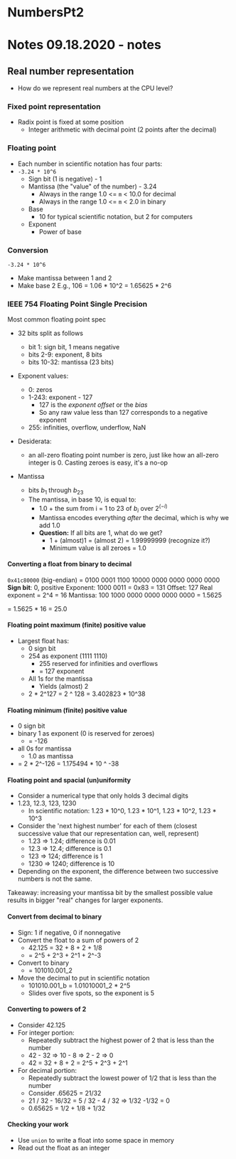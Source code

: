 # NumbersPt2
# Notes 09.18.2020 - notes

## Real number representation
- How do we represent real numbers at the CPU level?

### Fixed point representation
- Radix point is fixed at some position
  - Integer arithmetic with decimal point (2 points after the decimal)

### Floating point
- Each number in scientific notation has four parts:
- `-3.24 * 10^6`
  - Sign bit (1 is negative) - 1
  - Mantissa (the "value" of the number) - 3.24
    - Always in the range 1.0 <= `m` < 10.0 for decimal
    - Always in the range 1.0 <= `m` < 2.0 in binary
  - Base
    - 10 for typical scientific notation, but 2 for computers
  - Exponent
    - Power of base

### Conversion
`-3.24 * 10^6`
- Make mantissa between 1 and 2
- Make base 2
E.g., 106 = 1.06 * 10^2 = 1.65625 * 2^6

### IEEE 754 Floating Point Single Precision
Most common floating point spec
- 32 bits split as follows
  - bit 1: sign bit, 1 means negative
  - bits 2-9: exponent, 8 bits
  - bits 10-32: mantissa (23 bits)
- Exponent values:
  - 0: zeros
  - 1-243: exponent - 127
    - 127 is the *exponent offset* or the *bias*
    - So any raw value less than 127 corresponds to a negative exponent
  - 255: infinities, overflow, underflow, NaN
- Desiderata:
  - an all-zero floating point number is zero, just like how an all-zero integer is 0. Casting zeroes is easy, it's a no-op

- Mantissa
  - bits $b_1$ through $b_23$
  - The mantissa, in base 10, is equal to:
    - 1.0 + the sum from i = 1 to 23 of $b_i$ over $2^(-i)$
    - Mantissa encodes everything *after* the decimal, which is why we add 1.0
    - **Question:** If all bits are 1, what do we get?
      - 1 + (almost)1 = (almost 2) = 1.99999999 (recognize it?)
      - Minimum value is all zeroes = 1.0

#### Converting a float from binary to decimal
`0x41c80000` (big-endian) = 0100 0001 1100 10000 0000 0000 0000 0000
**Sign bit**: 0, positive
Exponent: 1000 0011 = 0x83 = 131
  Offset: 127
  Real exponent = 2^4 = 16
Mantissa: 100 1000 0000 0000 0000 0000 = 1.5625 

= 1.5625 * 16 = 25.0

#### Floating point maximum (finite) positive value
- Largest float has:
  - 0 sign bit
  - 254 as exponent (1111 1110)
    - 255 reserved for infinities and overflows
    - = 127 exponent
  - All 1s for the mantissa
    - Yields (almost) 2
  - 2 * 2^127 = 2 ^ 128 = 3.402823 * 10^38

#### Floating minimum (finite) positive value
- 0 sign bit
- binary 1 as exponent (0 is reserved for zeroes)
  - = -126
- all 0s for mantissa
  - 1.0 as mantissa
- = 2 * 2^-126 = 1.175494 * 10 ^ -38

#### Floating point and spacial (un)uniformity
- Consider a numerical type that only holds 3 decimal digits
- 1.23, 12.3, 123, 1230
  - In scientific notation: 1.23 * 10^0, 1.23 * 10^1, 1.23 * 10^2, 1.23 * 10^3
- Consider the 'next highest number' for each of them (closest successive value that our representation can, well, represent)
  - 1.23 => 1.24; difference is 0.01
  - 12.3 => 12.4; difference is 0.1
  - 123 => 124; difference is 1
  - 1230 => 1240; difference is 10
- Depending on the exponent, the difference between two successive numbers is not the same.

Takeaway: increasing your mantissa bit by the smallest possible value results in bigger "real" changes for larger exponents.

#### Convert from decimal to binary
- Sign: 1 if negative, 0 if nonnegative
- Convert the float to a sum of powers of 2
  - 42.125 = 32 + 8 + 2 + 1/8
  - = 2^5 + 2^3 + 2^1 + 2^-3
- Convert to binary
  - = 101010.001_2
- Move the decimal to put in scientific notation
  - 101010.001_b = 1.01010001_2 * 2^5
  - Slides over five spots, so the exponent is 5

#### Converting to powers of 2
- Consider 42.125
- For integer portion:
  - Repeatedly subtract the highest power of 2 that is less than the number
  - 42 - 32 => 10 - 8 => 2 - 2 => 0
  - 42 = 32 + 8 + 2 = 2^5 + 2^3 + 2^1
- For decimal portion:
  - Repeatedly subtract the lowest power of 1/2 that is less than the number
  - Consider .65625 = 21/32
  - 21 / 32 - 16/32  = 5 / 32 - 4 / 32 => 1/32 -1/32 = 0
  - 0.65625 = 1/2 + 1/8 + 1/32

#### Checking your work
- Use `union` to write a float into some space in memory
- Read out the float as an integer

